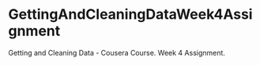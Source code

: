 # GettingAndCleaningDataWeek4Assignment
Getting and Cleaning Data - Cousera Course. Week 4 Assignment. 
